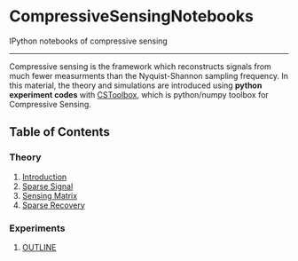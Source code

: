 # CompressiveSensingNotebooks
IPython notebooks of compressive sensing

-------
Compressive sensing is the framework which reconstructs signals from much fewer measurments than the Nyquist-Shannon sampling frequency. In this material, the theory and simulations are introduced using **python experiment codes** with [CSToolbox](https://github.com/rmiya56/CSToolbox), which is python/numpy toolbox for Compressive Sensing.


## Table of Contents

### Theory
1. [Introduction](http://nbviewer.ipython.org/github/rmiya56/CompressiveSensingNotebooks/blob/master/Introduction.ipynb)
1. [Sparse Signal](http://nbviewer.ipython.org/github/rmiya56/CompressiveSensingNotebooks/blob/master/Sparse_and_Compressible_Signal.ipynb)
1. [Sensing Matrix](http://nbviewer.ipython.org/github/rmiya56/CompressiveSensingNotebooks/blob/master/Sensing_Matrix.ipynb)
1. [Sparse Recovery](http://nbviewer.ipython.org/github/rmiya56/CompressiveSensingNotebooks/blob/master/Sparse_Recovery.ipynb)

### Experiments

1. [OUTLINE](http://nbviewer.ipython.org/github/rmiya56/CompressiveSensingNotebooks/blob/master/Experiments/OUTLINE.ipynb)

